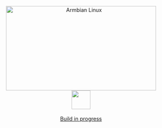<p align='center'>
  <a href='https://www.armbian.com'>
    <img src='https://raw.githubusercontent.com/armbian/.github/master/profile/tux-two.png' width='400' height='226' alt='Armbian Linux'></a>
  <br>
  <img src=https://raw.githubusercontent.com/armbian/.github/master/profile/progress.gif width=50>
  <br><br>
  <a href="https://github.com/armbian/os/actions">Build in progress</a></p>
</p>
